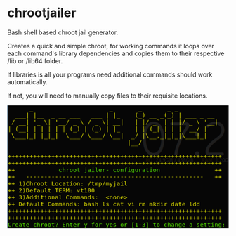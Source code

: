 # chrootjailer
Bash shell based chroot jail generator.

Creates a quick and simple chroot, for working commands it loops over each command's library dependencies and copies them to their respective /lib or /lib64 folder. 

If libraries is all your programs need additional commands should work automatically. 

If not, you will need to manually copy files to their requisite locations.

![chrootjailer.png](https://raw.githubusercontent.com/AdamDanischewski/chrootjailer/assets/chrootjailer.png)
